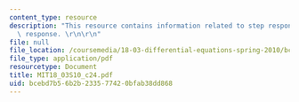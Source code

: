 ```yaml
---
content_type: resource
description: "This resource contains information related to step response and impulse\
  \ response. \r\n\r\n"
file: null
file_location: /coursemedia/18-03-differential-equations-spring-2010/bcebd7b56b2b233577420bfab38dd868_MIT18_03S10_c24.pdf
file_type: application/pdf
resourcetype: Document
title: MIT18_03S10_c24.pdf
uid: bcebd7b5-6b2b-2335-7742-0bfab38dd868
---
```

